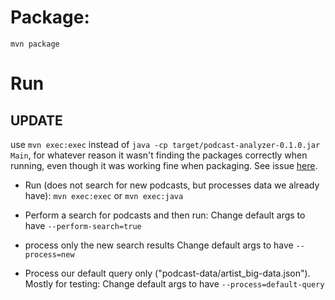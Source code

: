 # Package:

`mvn package`

# Run

## UPDATE
use `mvn exec:exec` instead of `java -cp target/podcast-analyzer-0.1.0.jar Main`, for whatever reason it wasn't finding the packages correctly when running, even though it was working fine when packaging. See issue [here](https://stackoverflow.com/questions/37960551/caused-by-java-lang-classnotfoundexception-org-apache-commons-io-fileutils/37960658#comment109230841_37960658).

- Run (does not search for new podcasts, but processes data we already have):
`mvn exec:exec` or `mvn exec:java`

- Perform a search for podcasts and then run:
Change default args to have `--perform-search=true`

- process only the new search results
Change default args to have `--process=new`

- Process our default query only ("podcast-data/artist_big-data.json"). Mostly for testing:
Change default args to have `--process=default-query`
